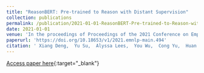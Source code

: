 ```yaml
---
title: "ReasonBERT: Pre-trained to Reason with Distant Supervision"
collection: publications
permalink: /publication/2021-01-01-ReasonBERT-Pre-trained-to-Reason-with-Distant-Supervision
date: 2021-01-01
venue: 'In the proceedings of Proceedings of the 2021 Conference on Empirical Methods in Natural Language Processing, EMNLP 2021, Virtual Event / Punta Cana, Dominican Republic, 7-11 November, 2021'
paperurl: 'https://doi.org/10.18653/v1/2021.emnlp-main.494'
citation: ' Xiang Deng,  Yu Su,  Alyssa Lees,  You Wu,  Cong Yu,  Huan Sun, &quot;ReasonBERT: Pre-trained to Reason with Distant Supervision.&quot; In the proceedings of Proceedings of the 2021 Conference on Empirical Methods in Natural Language Processing, EMNLP 2021, Virtual Event / Punta Cana, Dominican Republic, 7-11 November, 2021, 2021.'
---
```

[Access paper here](https://doi.org/10.18653/v1/2021.emnlp-main.494){:target="_blank"}
